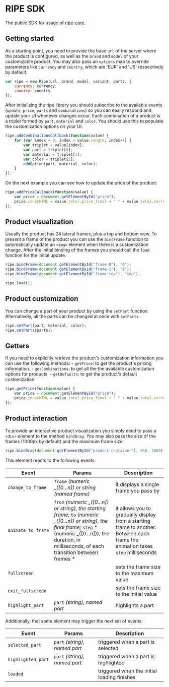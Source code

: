# RIPE SDK
The public SDK for usage of [ripe-core](https://github.com/ripe-tech/ripe-core).

## Getting started
As a starting point, you need to provide the base `url` of the server where the product is configured, as well as the `brand` and `model` of your customizable product. You may also pass an `options` map to override parameters like `currency` and `country`, which are 'EUR' and 'US' respectively by default.

```javascript
var ripe = new Ripe(url, brand, model, variant, parts, {
    currency: currency,
    country: country
});
```

After initializing the ripe library you should subscribe to the available events (`update`, `price`, `parts` and `combinations`) so you can easily respond and update your UI whenever changes occur. Each combination of a product is a triplet formed by `part`, `material` and `color`. You should use this to populate the customization options on your UI.

```javascript
ripe.addCombinationsCallback(function(value) {
    for (var index = 0; index < value.length; index++) {
        var triplet = value[index];
        var part = triplet[0];
        var material = triplet[1];
        var color = triplet[2];
        addOption(part, material, color);
    }
});
```

On the next example you can see how to update the price of the product:

```javascript
ripe.addPriceCallback(function(value) {
    var price = document.getElementById("price");
    price.innerHTML = value.total.price_final + " " + value.total.currency;
});
```

## Product visualization
Usually the product has 24 lateral frames, plus a top and bottom view.
To present a frame of the product you can use the `bindFrame` function to automatically update an `<img>` element when there is a customization change.
After the initial binding of the frames you should call the `load` function for the initial update.

```javascript
ripe.bindFrame(document.getElementById("frame-0"), "0");
ripe.bindFrame(document.getElementById("frame-1"), "1");
ripe.bindFrame(document.getElementById("frame-top"), "top");

ripe.load();
```

## Product customization
You can change a part of your product by using the `setPart` function. Alternatively, all the parts can be changed at once with `setParts`

```javascript
ripe.setPart(part, material, color);
ripe.setParts(parts);
```

## Getters
If you need to explicitly retrieve the product's customization information you can use the following methods:
    - `getPrice`: to get the product's pricing information.
    - `getCombinations`: to get all the the available customization options for products.
    - `getDefaults`: to get the product's default customization.

```javascript
ripe.getPrice(function(value) {
    var price = document.getElementById("price");
    price.innerHTML = value.total.price_final + " " + value.total.currency;
});
```

## Product interaction
To provide an interactive product visualization you simply need to pass a `<div>` element to the method `bindDrag`. You may also pass the size of the frames (1000px by default) and the maximum frame size.

```javascript
ripe.bindDrag(document.getElementById("product-container"), 640, 1000);
```

This element reacts to the following events:

| Event | Params | Description |
| --- | --- | --- |
| `change_to_frame` |*`frame` (numeric _([0...n]) or string (named frame)* | it displays a single frame you pass by |
| `animate_to_frame` |`from` *(numeric _([0...n]) or string), the starting frame;* `to` *(numeric _([0...n]) or string), the final frame;* `step` *(numeric _([0...n])), the duration, in milliseconds, of each transition between frames * | it allows you to gradually display from a starting frame to another. Between each frame the animation takes `step` milliseconds |
| `fullscreen` | | sets the frame size to the maximum value |
| `exit_fullscreen` | | sets the frame size to the initial value |
| `highlight_part` | `part` *(string), named part* | highlights a part |

Additionally, that same element may trigger the next set of events:

| Event | Params | Description |
| --- | --- | --- |
| `selected_part` | `part` *(string), named part* | triggered when a part is selected |
| `highlighted_part` | `part` *(string), named part* | triggered when a part is highlighted |
| `loaded` | | triggered when the initial loading finishes |
